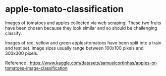 # apple-tomato-classification

Images of tomatoes and apples collected via web scraping. These two fruits have been chosen because they look similar and so should be challenging classify.

Images of red, yellow and green apples/tomatoes have been split into a train and test set. Image sizes usually range between 100x100 pixels and 300x300 pixels.


Reference : https://www.kaggle.com/datasets/samuelcortinhas/apples-or-tomatoes-image-classification
 
